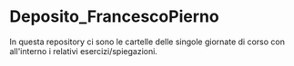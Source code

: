 # Deposito_FrancescoPierno
In questa repository ci sono le cartelle delle singole giornate di corso con all'interno i relativi esercizi/spiegazioni.
